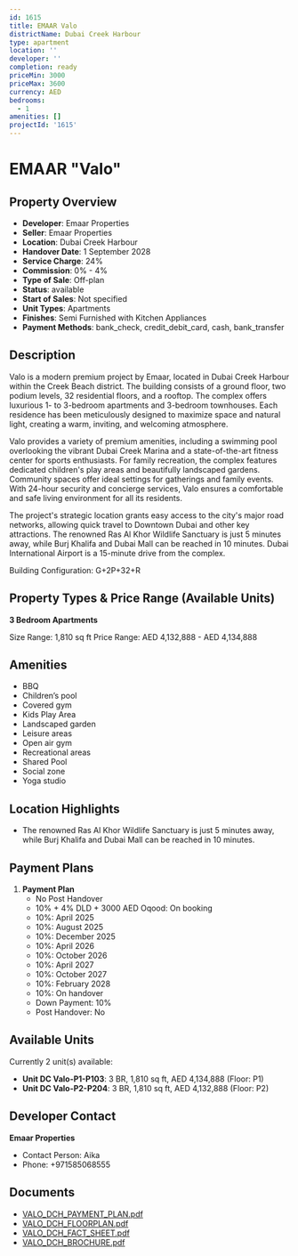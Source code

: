 ```yaml
---
id: 1615
title: EMAAR Valo
districtName: Dubai Creek Harbour
type: apartment
location: ''
developer: ''
completion: ready
priceMin: 3000
priceMax: 3600
currency: AED
bedrooms:
  - 1
amenities: []
projectId: '1615'
---
```


# EMAAR "Valo"

## Property Overview
- **Developer**: Emaar Properties
- **Seller**: Emaar Properties
- **Location**: Dubai Creek Harbour
- **Handover Date**: 1 September 2028
- **Service Charge**: 24%
- **Commission**: 0% - 4%
- **Type of Sale**: Off-plan
- **Status**: available
- **Start of Sales**: Not specified
- **Unit Types**: Apartments
- **Finishes**: Semi Furnished with Kitchen Appliances
- **Payment Methods**: bank_check, credit_debit_card, cash, bank_transfer

## Description
Valo is a modern premium project by Emaar, located in Dubai Creek Harbour within the Creek Beach district. The building consists of a ground floor, two podium levels, 32 residential floors, and a rooftop. The complex offers luxurious 1- to 3-bedroom apartments and 3-bedroom townhouses. Each residence has been meticulously designed to maximize space and natural light, creating a warm, inviting, and welcoming atmosphere.

Valo provides a variety of premium amenities, including a swimming pool overlooking the vibrant Dubai Creek Marina and a state-of-the-art fitness center for sports enthusiasts. For family recreation, the complex features dedicated children's play areas and beautifully landscaped gardens. Community spaces offer ideal settings for gatherings and family events. With 24-hour security and concierge services, Valo ensures a comfortable and safe living environment for all its residents.

The project's strategic location grants easy access to the city's major road networks, allowing quick travel to Downtown Dubai and other key attractions. The renowned Ras Al Khor Wildlife Sanctuary is just 5 minutes away, while Burj Khalifa and Dubai Mall can be reached in 10 minutes. Dubai International Airport is a 15-minute drive from the complex.

Building Configuration: G+2P+32+R

## Property Types & Price Range (Available Units)
**3 Bedroom Apartments**

Size Range: 1,810 sq ft
Price Range: AED 4,132,888 - AED 4,134,888

## Amenities
- BBQ
- Children’s pool
- Covered gym
- Kids Play Area
- Landscaped garden
- Leisure areas
- Open air gym
- Recreational areas
- Shared Pool
- Social zone
- Yoga studio

## Location Highlights
- The renowned Ras Al Khor Wildlife Sanctuary is just 5 minutes away, while Burj Khalifa and Dubai Mall can be reached in 10 minutes.

## Payment Plans
1. **Payment Plan**
   - No Post Handover
   - 10% + 4% DLD + 3000 AED Oqood: On booking
   - 10%: April 2025
   - 10%: August 2025
   - 10%: December 2025
   - 10%: April 2026
   - 10%: October 2026
   - 10%: April 2027
   - 10%: October 2027
   - 10%: February 2028
   - 10%: On handover
   - Down Payment: 10%
   - Post Handover: No

## Available Units
Currently 2 unit(s) available:
- **Unit DC Valo-P1-P103**: 3 BR, 1,810 sq ft, AED 4,134,888 (Floor: P1)
- **Unit DC Valo-P2-P204**: 3 BR, 1,810 sq ft, AED 4,132,888 (Floor: P2)

## Developer Contact
**Emaar Properties**
- Contact Person: Aika
- Phone: +971585068555

## Documents
- [VALO_DCH_PAYMENT_PLAN.pdf](https://cdn.geniemap.net/2024/04/17/XPLMzPS2idBy9OdDPQWN6X6jdRdcLGxWOj7i0tzc.pdf)
- [VALO_DCH_FLOORPLAN.pdf](https://cdn.geniemap.net/2024/04/17/ejpCIGXEJUxBzaMzbOUWDCA7f8PPl9Okq1AF32re.pdf)
- [VALO_DCH_FACT_SHEET.pdf](https://cdn.geniemap.net/2024/04/17/NX6gfe0qAwmNWwFqdgzvAutyylvGunb4eEseNaV3.pdf)
- [VALO_DCH_BROCHURE.pdf](https://cdn.geniemap.net/2024/04/17/VpZGLB5QDeSnykDfMJPnCzCO5DIx9MKLUnfow7vD.pdf)
